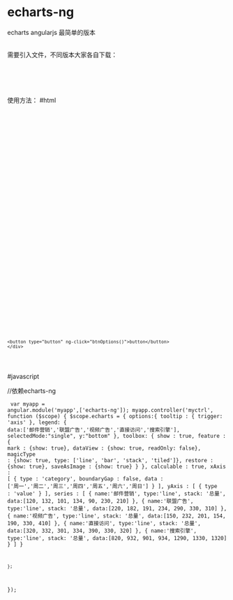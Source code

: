 # echarts-ng
echarts  angularjs 最简单的版本

<br/>
需要引入文件，不同版本大家各自下载：<br/>
<pre><code>
<script type='text/javascript' src="angular-1.4.7/angular.js"></script>
<script type='text/javascript' src="echarts-2.2.7/build/dist/echarts-all.js"></script>
<script type='text/javascript' src="echarts-ng/echarts-ng.js"></script>
</code></pre>
使用方法：
#html
<pre><code>
  <div ng-app="myapp">
    <div ng-controller="myctrl">
        <div id="chart1" options="echarts.options" style="height:400px;" echarts></div>

	<button type="button" ng-click="btnOptions()">button</button>
    </div>
</div>
</code></pre>


#javascript

//依赖echarts-ng
<code><pre>
var myapp = angular.module('myapp',['echarts-ng']);
myapp.controller('myctrl', function ($scope) {
        $scope.echarts = {
		options:{
			tooltip : {
				trigger: 'axis'
			},
			legend: {
				data:['邮件营销','联盟广告','视频广告','直接访问','搜索引擎'],
				selectedMode:"single",
				y:"bottom"
			},
			toolbox: {
				show : true,
				feature : {
					mark : {show: true},
					dataView : {show: true, readOnly: false},
					magicType : {show: true, type: ['line', 'bar', 'stack', 'tiled']},
					restore : {show: true},
					saveAsImage : {show: true}
				}
			},
			calculable : true,
			xAxis : [
				{
					type : 'category',
					boundaryGap : false,
					data : ['周一','周二','周三','周四','周五','周六','周日']
				}
			],
			yAxis : [
				{
					type : 'value'
				}
			],
			series : [
				{
					name:'邮件营销',
					type:'line',
					stack: '总量',
					data:[120, 132, 101, 134, 90, 230, 210]
				},
				{
					name:'联盟广告',
					type:'line',
					stack: '总量',
					data:[220, 182, 191, 234, 290, 330, 310]
				},
				{
					name:'视频广告',
					type:'line',
					stack: '总量',
					data:[150, 232, 201, 154, 190, 330, 410]
				},
				{
					name:'直接访问',
					type:'line',
					stack: '总量',
					data:[320, 332, 301, 334, 390, 330, 320]
				},
				{
					name:'搜索引擎',
					type:'line',
					stack: '总量',
					data:[820, 932, 901, 934, 1290, 1330, 1320]
				}
			]
		}




	};




 
});
</code>
</pre>

